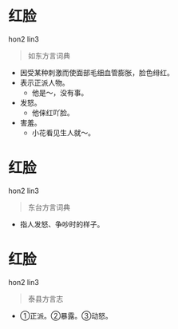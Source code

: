 # 红脸
hon2 lin3
> 如东方言词典
- 因受某种刺激而使面部毛细血管膨胀，脸色绯红。
- 表示正派人物。
  - 他是～，没有事。
- 发怒。
  - 他俫红吖脸。
- 害羞。
  - 小花看见生人就～。

# 红脸
hon2 lin3
> 东台方言词典
- 指人发怒、争吵时的样子。

# 红脸
hon2 lin3
> 泰县方言志
- ①正派。②暴露。③动怒。

